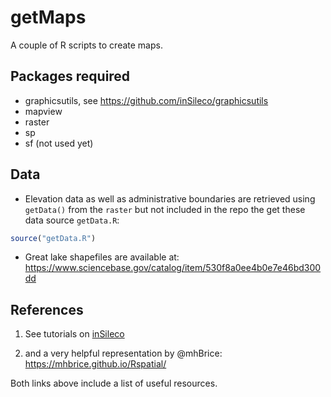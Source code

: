 # getMaps

A couple of R scripts to create maps.


## Packages required

- graphicsutils, see https://github.com/inSileco/graphicsutils
- mapview
- raster
- sp
- sf (not used yet)


## Data

- Elevation data as well as administrative boundaries are retrieved using `getData()`
from the `raster` but not included in the repo the get these data source
`getData.R`:

```r
source("getData.R")
```

- Great lake shapefiles are available at: https://www.sciencebase.gov/catalog/item/530f8a0ee4b0e7e46bd300dd


## References

1. See tutorials on [inSileco](https://insileco.github.io/2018/04/14/r-in-space---a-series/created)

2. and a very helpful representation by @mhBrice: https://mhbrice.github.io/Rspatial/

Both links above include a list of useful resources.
